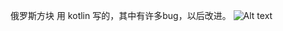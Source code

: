  俄罗斯方块 用 kotlin 写的，其中有许多bug，以后改进。
 ![Alt text](https://github.com/ccy01/Tetris/blob/master/screenshot/Screenshot_three.png?raw=true)

